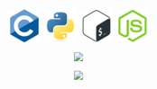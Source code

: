 <!--[LANGUAGE FAVORIS]-->
<p align="center">
  <img src="https://raw.githubusercontent.com/devicons/devicon/2809b567852a4648062a2d3e7c1c531367458c0b/icons/c/c-original.svg" alt="c" width="60" height="60" />
  <img src="https://raw.githubusercontent.com/devicons/devicon/2809b567852a4648062a2d3e7c1c531367458c0b/icons/python/python-original.svg" alt="python" width="60" height="60" />
  <img src="https://raw.githubusercontent.com/devicons/devicon/2809b567852a4648062a2d3e7c1c531367458c0b/icons/bash/bash-original.svg" alt="bash" width="60" height="60" />
  <img src="https://raw.githubusercontent.com/devicons/devicon/2809b567852a4648062a2d3e7c1c531367458c0b/icons/nodejs/nodejs-original.svg" alt="bash" width="60" height="60" />
</p>

<!--[STATS]-->
<p align="center">
  <img src="https://github-readme-stats.vercel.app/api?username=robriard&count_private=true&theme=tokyonight&show_icons=true">
</p>

<!--[TOP LANGUAGES]-->
<p align="center">
  <img src="https://github-readme-stats.vercel.app/api/top-langs/?username=robriard&layout=compact&theme=tokyonight&show_icons=true">
</p>


<p align="center">
  <img srcs="https://badge42.herokuapp.com/api/stats/robriard?)](https://github.com/robriard">
</p>
